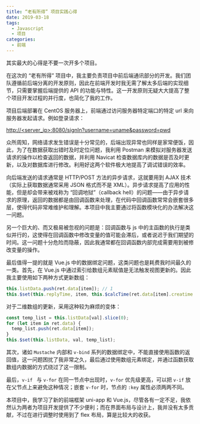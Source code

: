 ```yaml
---
title: “老有所得” 项目实践心得
date: 2019-03-18
tags:
  - Javascript
  - 项目
categories:
  - 前端
---
```


其实最大的心得是不要一次开多个项目。

<!--more-->

在这次的 “老有所得” 项目中，我主要负责项目中前后端通讯部分的开发。我们团队遵循前后端分离的开发原则，因此在前端开发时我无需了解太多后端的实现细节，只需要掌握后端提供的 API 的功能与特性。这一开发原则无疑大大提高了整个项目开发过程的并行度，也简化了我的工作。

项目后端部署在 CentOS 服务器上，前端通过访问服务器特定端口的特定 url 来向服务器发起请求。例如登录请求：

[http://<server_ip>:8080/signIn?username=uname&password=pwd](#)

众所周知，网络请求发生错误是十分常见的，后端出现异常也同样是家常便饭，因此，为了在数据获取出错时及时定位问题，我利用 Postman 来模拟对服务器发送请求的操作以检查返回的数据，并利用 Navicat 检查数据库内的数据是否及时更新，以及对数据库进行修改。利用好这两个软件极大地提高了调试错误的效率。

向后端发送的请求通常是 HTTP/POST 方法的异步请求，这就要用到 AJAX 技术（实际上获取数据通常采用 JSON 格式而不是 XML）。异步请求提高了应用的性能，但是却会带来被戏称为 “回调地狱”（callback hell）的问题——由于异步请求的原理，返回的数据都是由回调函数来处理，在代码中回调函数常常会嵌套很多层，使得代码非常难维护和理解。本项目中我主要通过将函数模块化的办法解决这一问题。

另一个巨大的、而又极易被忽视的问题是：回调函数与 js 中的主函数的执行是类似并行的，这使得在回调函数中修改变量的值可能会滞后，或者说迟于我们期望的时间。这一问题十分危险而隐蔽，因此我通常都在回调函数内部完成需要用到被修改变量的操作。

最后值得一提的就是 Vue.js 中的数据绑定问题，这类问题也是耗费我时间最久的一类。首先，在 Vue.js 中通过索引给数组元素赋值是无法触发视图更新的。因此我主要使用如下两种方式更新数组：

```js
this.listData.push(ret.data[item]); // 1
this.$set(this.replyTime, item, this.$calcTime(ret.data[item].creatime.time)); // 2
```

对于二维数组的更新，采用这种较为麻烦的变体：

```js
const temp_list = this.listData[val].slice(0);
for (let item in ret.data) {
  temp_list.push(ret.data[item]);
}
this.$set(this.listData, val, temp_list);
```

其次，诸如 `Mustache` 内部和 `v-bind` 系列的数据绑定中，不能直接使用函数的返回值，这一问题困扰了我非常之久，最后通过使用数组元素绑定，并通过函数获取数组内数据的方式绕过了这一限制。

最后，`v-if ` 与 `v-for` 在同一节点中出现时，`v-for` 优先级更高，可以把 `v-if` 放在父节点上来避免这种情况；嵌套 `v-for` 时，节点的 `:key` 属性必须两两不同。

本项目中，我学习了新的前端框架 uni-app 和 Vue.js，尽管各有一定不足，我依然认为两者为项目开发提供了不少便利；而在界面布局与设计上，我并没有太多贡献，不过在进行调整时使用到了 flex 布局，算是比较大的收获。
